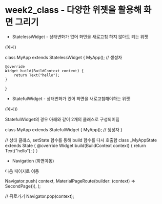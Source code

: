 # week2_class - 다양한 위젯을 활용해 화면 그리기

- StatelessWidget - 상태변화가 없어 화면을 새로고침 하지 않아도 되는 위젯

(예시)

class MyApp extends StatelessWidget {
    MyApp(); // 생성자

    @override
    Widget build(BuildContext context) {
        return Text("hello");
    }
}


- StatefulWidget - 상태변화가 있어 화면을 새로고침해야하는 위젯

(예시))

StatefulWidget의 경우 아래와 같이 2개의 클래스로 구성되어짐

class MyApp extends StatefulWidget {
    MyApp(); // 생성자
}

// 상태 클래스, setState 함수를 통해 build 함수를 다시 호출함
class _MyAppState extends State<MyApp> {
    @override
    Widget build(BuildContext context) {
        return Text("hello");
    }
}


- Navigation (화면이동)

다음 페이지로 이동

Navigator.push(
    context,
    MaterialPageRoute(builder: (context) => SecondPage()),
);


// 뒤로가기
Navigator.pop(context);